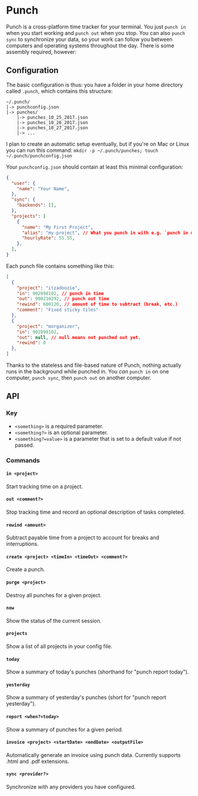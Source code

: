 # Punch

Punch is a cross-platform time tracker for your terminal. You just `punch in` when you start working and `punch out` when you stop. You can also `punch sync` to synchronize your data, so your work can follow you between computers and operating systems throughout the day. There is some assembly required, however:

## Configuration

The basic configuration is thus: you have a folder in your home directory called `.punch`, which contains this structure:

```
~/.punch/
|-> punchconfig.json
|-> punches/
    |-> punches_10_25_2017.json
    |-> punches_10_26_2017.json
    |-> punches_10_27_2017.json
    |-> ...
```

I plan to create an automatic setup eventually, but if you're on Mac or Linux you can run this command: `mkdir -p ~/.punch/punches; touch ~/.punch/punchconfig.json`

Your `punchconfig.json` should contain at least this minimal configuration:

```json
{
  "user": {
    "name": "Your Name",
  },
  "sync": {
    "backends": [],
  },
  "projects": [
    {
      "name": "My First Project",
      "alias": "my-project", // What you punch in with e.g. `punch in my-project`
      "hourlyRate": 55.55,
    },
  ],
}
```

Each punch file contains something like this:

```json
[
  {
    "project": "itzadoozie",
    "in": 902898102, // punch in time
    "out": 908210292, // punch out time
    "rewind": 600120, // amount of time to subtract (break, etc.)
    "comment": "Fixed sticky tiles"
  },
  {
    "project": "morganizer",
    "in": 902898102,
    "out": null, // null means not punched out yet.
    "rewind": 0
  },
]
```

Thanks to the stateless and file-based nature of Punch, nothing actually runs in the background while punched in. You *can* `punch in` on one computer, `punch sync`, then `punch out` on another computer.

## API

### Key
- `<something>` is a required parameter.
- `<something?>` is an optional parameter.
- `<something?=value>` is a parameter that is set to a default value if not passed.

### Commands

#### `in <project>`

Start tracking time on a project.

#### `out <comment?>`

Stop tracking time and record an optional description of tasks completed.

#### `rewind <amount>`

Subtract payable time from a project to account for breaks and interruptions.

#### `create <project> <timeIn> <timeOut> <comment?>`

Create a punch.

#### `purge <project>`

Destroy all punches for a given project.

#### `now`

Show the status of the current session.

#### `projects`

Show a list of all projects in your config file.

#### `today`

Show a summary of today's punches (shorthand for "punch report today").

#### `yesterday`

Show a summary of yesterday's punches (short for "punch report yesterday").

#### `report <when?=today>`

Show a summary of punches for a given period.

#### `invoice <project> <startDate> <endDate> <outputFile>`

Automatically generate an invoice using punch data. Currently supports .html and .pdf extensions.

#### `sync <provider?>`

Synchronize with any providers you have configured.